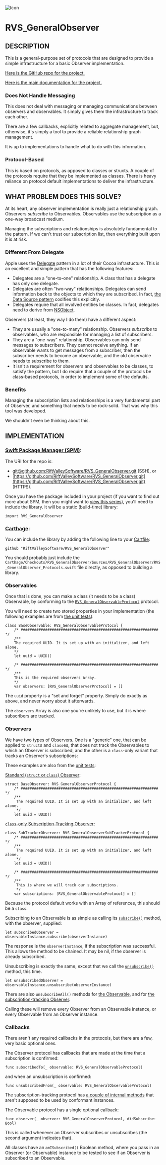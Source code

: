 ![Icon](icon.png)

# RVS_GeneralObserver

## DESCRIPTION

This is a general-purpose set of protocols that are designed to provide a simple infrastructure for a basic Observer implementation.

[Here is the GitHub repo for the project.](https://github.com/RiftValleySoftware/RVS_GeneralObserver)

[Here is the main documentation for the project.](https://riftvalleysoftware.github.io/RVS_GeneralObserver/)

### Does Not Handle Messaging

This does not deal with messaging or managing communications between observers and observables. It simply gives them the infrastructure to track each other.

There are a few callbacks, explicitly related to aggregate management, but, otherwise, it's simply a tool to provide a reliable relationship graph management.

It is up to implementations to handle what to do with this information.

### Protocol-Based

This is based on protocols, as opposed to classes or structs. A couple of the protocols require that they be implemented as classes. There is heavy reliance on protocol default implementations to deliver the infrastructure.

## WHAT PROBLEM DOES THIS SOLVE?

At its heart, any observer implementation is really just a relationship graph. Observers _subscribe_ to Observables. Observables use the subscription as a one-way broadcast medium.

Managing the subscriptions and relationships is absolutely fundamental to the pattern. If we can't trust our subscription list, then everything built upon it is at risk.

### Different From Delegate

Apple uses the [Delegate](https://developer.apple.com/library/archive/documentation/General/Conceptual/CocoaEncyclopedia/DelegatesandDataSources/DelegatesandDataSources.html) pattern in a lot of their Cocoa infrastucture. This is an excellent and simple pattern that has the following features:

- Delegates are a "one-to-one" relationship. A class that has a delegate has only one delegate.
- Delegates are often "two-way" relationships. Delegates can send information back to the objects to which they are subscribed. In fact, [the Data Source pattern](https://developer.apple.com/library/archive/documentation/General/Conceptual/CocoaEncyclopedia/DelegatesandDataSources/DelegatesandDataSources.html#//apple_ref/doc/uid/TP40010810-CH11-SW6) codifies this explicitly.
- Delegates require that all involved entities be classes. In fact, delegates need to derive from [NSObject](https://developer.apple.com/documentation/objectivec/nsobject).

Observers (at least, they way I do them) have a different aspect:

- They are usually a "one-to-many" relationship. Observers _subscribe_ to observables, who are responsible for managing a list of subscribers.
- They are a "one-way" relationship. Observables can only send messages to subscribers. They cannot receive anything. If an observable wants to get messages from a subscriber, then the subscriber needs to become an observable, and the old observable needs to subscribe to them.
- It isn't a requirement for observers and observables to be classes, to satisfy the pattern, but I do require that a couple of the protocols be class-based protocols, in order to implement some of the defaults.

### Benefits

Managing the subscription lists and relationships is a very fundamental part of Observer, and something that needs to be rock-solid. That was why this tool was developed.

We shouldn't even be thinking about this.

## IMPLEMENTATION

### [Swift Package Manager (SPM)](https://swift.org/package-manager/):

The URI for the repo is:

- [git@github.com:RiftValleySoftware/RVS_GeneralObserver.git](git@github.com:RiftValleySoftware/RVS_GeneralObserver.git) (SSH), or
- [https://github.com/RiftValleySoftware/RVS_GeneralObserver.git](https://github.com/RiftValleySoftware/RVS_GeneralObserver.git) (HTTPS).

Once you have the package included in your project (if you want to find out more about SPM, then you might want to [view this series](https://littlegreenviper.com/series/spm/)), you'll need to include the library. It will be a static (build-time) library:

    import RVS_GeneralObserver

### [Carthage](https://github.com/Carthage/Carthage):

You can include the library by adding the following line to your [Cartfile](https://github.com/Carthage/Carthage/blob/master/Documentation/Artifacts.md#cartfile):

    github "RiftValleySoftware/RVS_GeneralObserver"
    
You should probably just include the `Carthage/Checkouts/RVS_GeneralObserver/Sources/RVS_GeneralObserver/RVS_GeneralObserver_Protocols.swift` file directly, as opposed to building a library.

### Observables

Once that is done, you can make a class (it needs to be a class) Observable, by conforming to the [`RVS_GeneralObservableProtocol`](https://github.com/RiftValleySoftware/RVS_GeneralObserver/blob/5978359d3521f125b565e63767328ceec911a170/Sources/RVS_GeneralObserver/RVS_GeneralObserver_Protocols.swift#L96) protocol.

You will need to create two stored properties in your implementation (the following examples are from [the unit tests](https://github.com/RiftValleySoftware/RVS_GeneralObserver/blob/5978359d3521f125b565e63767328ceec911a170/Tests/RVS_GeneralObserverTest/RVS_GeneralObserverTests.swift#L39)):

    class BaseObservable: RVS_GeneralObservableProtocol {
        /* ############################################################## */
        /**
        The required UUID. It is set up with an initializer, and left alone.
        */
        let uuid = UUID()
        
        /* ############################################################## */
        /**
        This is the required observers Array.
        */
        var observers: [RVS_GeneralObserverProtocol] = []

The `uuid` property is a "set and forget" property. Simply do exactly as above, and never worry about it afterwards.

The `observers` Array is also one you're unlikely to use, but it is where subscribers are tracked.

### Observers

We have two types of Observers. One is a "generic" one, that can be applied to `struct`s and `class`es, that does not track the Observables to which an Observer is subscribed, and the other is a `class`-only variant that tracks an Observer's subscriptions:

These examples are also from the [unit tests](https://github.com/RiftValleySoftware/RVS_GeneralObserver/blob/master/Tests/RVS_GeneralObserverTest/RVS_GeneralObserverTests.swift):

[Standard (`struct` or `class`) Observer](https://github.com/RiftValleySoftware/RVS_GeneralObserver/blob/5978359d3521f125b565e63767328ceec911a170/Tests/RVS_GeneralObserverTest/RVS_GeneralObserverTests.swift#L90):

    struct BaseObserver: RVS_GeneralObserverProtocol {
        /* ############################################################## */
        /**
         The required UUID. It is set up with an initializer, and left alone.
         */
        let uuid = UUID()

[`class`-only Subscription-Tracking Observer](https://github.com/RiftValleySoftware/RVS_GeneralObserver/blob/5978359d3521f125b565e63767328ceec911a170/Tests/RVS_GeneralObserverTest/RVS_GeneralObserverTests.swift#L189):

    class SubTrackerObserver: RVS_GeneralObserverSubTrackerProtocol {
        /* ############################################################## */
        /**
         The required UUID. It is set up with an initializer, and left alone.
         */
        let uuid = UUID()
        
        /* ############################################################## */
        /**
         This is where we will track our subscriptions.
         */
        var subscriptions: [RVS_GeneralObservableProtocol] = []

Because the protocol default works with an Array of references, this should be a `class`.

Subscribing to an Observable is as simple as calling its [`subscribe()`](https://github.com/RiftValleySoftware/RVS_GeneralObserver/blob/5978359d3521f125b565e63767328ceec911a170/Sources/RVS_GeneralObserver/RVS_GeneralObserver_Protocols.swift#L134) method, with the observer, supplied:

    let subscribedObserver = observableInstance.subscribe(observerInstance)

The response is the `observerInstance`, if the subscription was successful. This allows the method to be chained. It may be nil, if the observer is already subscribed.

Unsubscribing is exactly the same, except that we call the [`unsubscribe()`](https://github.com/RiftValleySoftware/RVS_GeneralObserver/blob/5978359d3521f125b565e63767328ceec911a170/Sources/RVS_GeneralObserver/RVS_GeneralObserver_Protocols.swift#L145) method, this time.

    let unsubscribedObserver = observableInstance.unsubscribe(observerInstance)

There are also `unsubscribeAll()` methods for [the Observable](https://github.com/RiftValleySoftware/RVS_GeneralObserver/blob/5978359d3521f125b565e63767328ceec911a170/Sources/RVS_GeneralObserver/RVS_GeneralObserver_Protocols.swift#L154), and for [the subscription-tracking Observer](https://github.com/RiftValleySoftware/RVS_GeneralObserver/blob/5978359d3521f125b565e63767328ceec911a170/Sources/RVS_GeneralObserver/RVS_GeneralObserver_Protocols.swift#L401).

Calling these will remove every Observer from an Observable instance, or every Observable from an Observer instance.

### Callbacks

There aren't any required callbacks in the protocols, but there are a few, very basic optional ones.

The Observer protocol has callbacks that are made at the time that a subscription is confirmed:

    func subscribedTo(_ observable: RVS_GeneralObservableProtocol)

and when an unsubscription is confirmed:

    func unsubscribedFrom(_ observable: RVS_GeneralObservableProtocol)

The subscription-tracking protocol has [a couple of internal methods](https://github.com/RiftValleySoftware/RVS_GeneralObserver/blob/5978359d3521f125b565e63767328ceec911a170/Sources/RVS_GeneralObserver/RVS_GeneralObserver_Protocols.swift#L366) that aren't supposed to be used by conformant instances.

The Observable protocol has a single optional callback:

    func observer(_ observer: RVS_GeneralObserverProtocol, didSubscribe: Bool)

This is called whenever an Observer subscribes or unsubscribes (the second argument indicates that).

All classes have an `amISubscribed()` Boolean method, where you pass in an Observer (or Observable) instance to be tested to see if an Observer is subscribed to an Observable.
